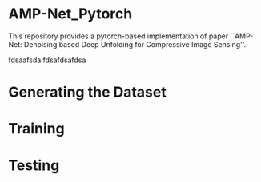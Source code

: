 # AMP-Net_Pytorch
This repository provides a pytorch-based implementation of paper ``AMP-Net: Denoising based Deep Unfolding for Compressive Image Sensing''.

fdsaafsda fdsafdsafdsa

# Generating the Dataset

# Training

# Testing
